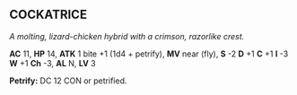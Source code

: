 ## COCKATRICE

_A molting, lizard-chicken hybrid with a crimson, razorlike crest._

**AC** 11, **HP** 14, **ATK** 1 bite +1 (1d4 + petrify), **MV** near (fly), **S** -2 **D** +1 **C** +1 **I** -3 **W** +1 **Ch** -3, **AL** N, **LV** 3

**Petrify:** DC 12 CON or petrified.

